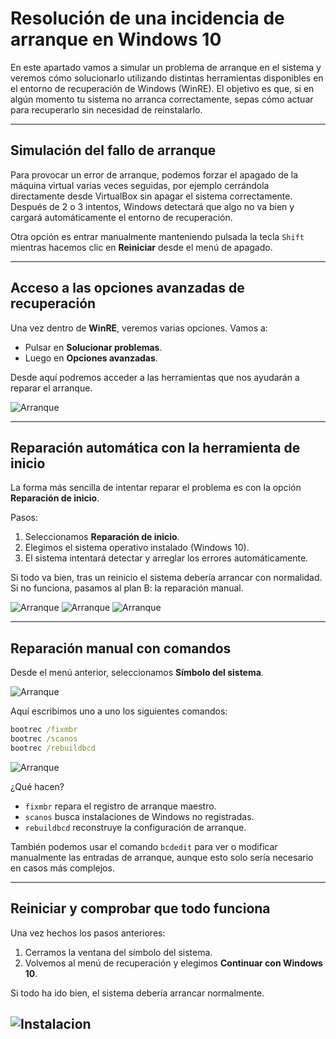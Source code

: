 # __Resolución de una incidencia de arranque en Windows 10__

En este apartado vamos a simular un problema de arranque en el sistema y veremos cómo solucionarlo utilizando distintas herramientas disponibles en el entorno de recuperación de Windows (WinRE). El objetivo es que, si en algún momento tu sistema no arranca correctamente, sepas cómo actuar para recuperarlo sin necesidad de reinstalarlo.

---

## __Simulación del fallo de arranque__

Para provocar un error de arranque, podemos forzar el apagado de la máquina virtual varias veces seguidas, por ejemplo cerrándola directamente desde VirtualBox sin apagar el sistema correctamente. Después de 2 o 3 intentos, Windows detectará que algo no va bien y cargará automáticamente el entorno de recuperación.

Otra opción es entrar manualmente manteniendo pulsada la tecla `Shift` mientras hacemos clic en **Reiniciar** desde el menú de apagado.

---

## __Acceso a las opciones avanzadas de recuperación__

Una vez dentro de **WinRE**, veremos varias opciones. Vamos a:

- Pulsar en **Solucionar problemas**.
- Luego en **Opciones avanzadas**.

Desde aquí podremos acceder a las herramientas que nos ayudarán a reparar el arranque.

![Arranque](./img/arranque/arranque1.png)

---

## __Reparación automática con la herramienta de inicio__

La forma más sencilla de intentar reparar el problema es con la opción **Reparación de inicio**.

Pasos:

1. Seleccionamos **Reparación de inicio**.
2. Elegimos el sistema operativo instalado (Windows 10).
3. El sistema intentará detectar y arreglar los errores automáticamente.

Si todo va bien, tras un reinicio el sistema debería arrancar con normalidad. Si no funciona, pasamos al plan B: la reparación manual.

![Arranque](./img/arranque/arranque2.png)
![Arranque](./img/arranque/arranque3.png)
![Arranque](./img/arranque/arranque4.png)

---

## __Reparación manual con comandos__

Desde el menú anterior, seleccionamos **Símbolo del sistema**.

![Arranque](./img/arranque/arranque5.png)

Aquí escribimos uno a uno los siguientes comandos:

```cmd
bootrec /fixmbr
bootrec /scanos
bootrec /rebuildbcd
```

![Arranque](./img/arranque/arranque6.png)

¿Qué hacen?

- `fixmbr` repara el registro de arranque maestro.
- `scanos` busca instalaciones de Windows no registradas.
- `rebuildbcd` reconstruye la configuración de arranque.

También podemos usar el comando `bcdedit` para ver o modificar manualmente las entradas de arranque, aunque esto solo sería necesario en casos más complejos.

---

## __Reiniciar y comprobar que todo funciona__

Una vez hechos los pasos anteriores:

1. Cerramos la ventana del símbolo del sistema.
2. Volvemos al menú de recuperación y elegimos **Continuar con Windows 10**.

Si todo ha ido bien, el sistema debería arrancar normalmente.

![Instalacion](./img/instalacion/instalacion19.png)
---